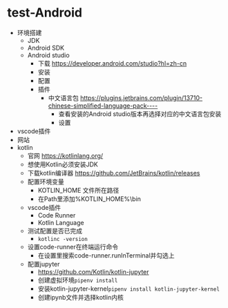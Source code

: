 # test-Android
* 环境搭建
  * JDK
  * Android SDK
  * Android studio 
    * 下载 https://developer.android.com/studio?hl=zh-cn
    * 安装
    * 配置
    * 插件
      * 中文语言包 https://plugins.jetbrains.com/plugin/13710-chinese-simplified-language-pack----
        * 查看安装的Android studio版本再选择对应的中文语言包安装
        * 设置
* vscode插件
* 网站
* kotlin
  * 官网 https://kotlinlang.org/
  * 想使用Kotlin必须安装JDK
  * 下载kotlin编译器 https://github.com/JetBrains/kotlin/releases
  * 配置环境变量
    * KOTLIN_HOME 文件所在路径
    * 在Path里添加%KOTLIN_HOME%\bin
  * vscode插件
    * Code Runner
    * Kotlin Language
  * 测试配置是否已完成
    * `kotlinc -version`
  * 设置code-runner在终端运行命令
    * 在设置里搜索code-runner.runInTerminal并勾选上
  * 配置jupyter
    * https://github.com/Kotlin/kotlin-jupyter
    * 创建虚拟环境`pipenv install`
    * 安装kotlin-jupyter-kernel`pipenv install kotlin-jupyter-kernel`
    * 创建ipynb文件并选择kotlin内核